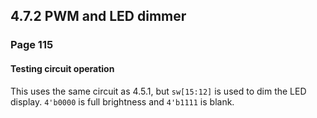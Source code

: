 4.7.2 PWM and LED dimmer
------------------------

### Page 115

#### Testing circuit operation

This uses the same circuit as 4.5.1, but `sw[15:12]` is used to dim the LED display. `4'b0000` is full brightness and `4'b1111` is blank.

